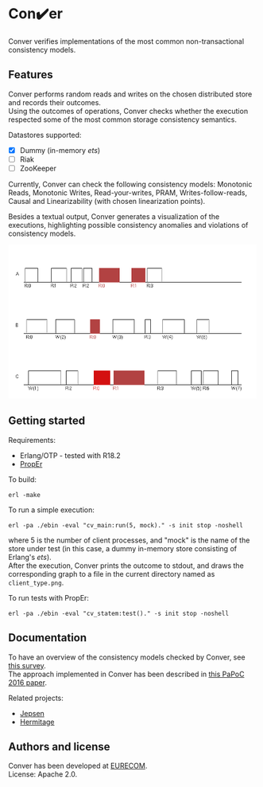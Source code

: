# Con:heavy_check_mark:er

Conver verifies implementations of the most common non-transactional consistency models.


## Features

Conver performs random reads and writes on the chosen distributed store
and records their outcomes.  
Using the outcomes of operations, Conver checks whether the execution respected
some of the most common storage consistency semantics.

Datastores supported:

 * [x] Dummy (in-memory *ets*)
 * [ ] Riak
 * [ ] ZooKeeper

Currently, Conver can check the following consistency models: Monotonic Reads, Monotonic Writes,
Read-your-writes, PRAM, Writes-follow-reads, Causal and Linearizability (with chosen linearization points).  

Besides a textual output, Conver generates a visualization of the executions,
highlighting possible consistency anomalies and violations of consistency models.

![Conver execution](/ex-mock.png?raw=true)


## Getting started

Requirements:

 * Erlang/OTP - tested with R18.2
 * [PropEr][proper]

To build:

    erl -make

To run a simple execution:

    erl -pa ./ebin -eval "cv_main:run(5, mock)." -s init stop -noshell

where 5 is the number of client processes, and "mock" is the name of the store under test
(in this case, a dummy in-memory store consisting of Erlang's *ets*).  
After the execution, Conver prints the outcome to stdout, and draws the corresponding graph
to a file in the current directory named as `client_type.png`.

To run tests with PropEr:

    erl -pa ./ebin -eval "cv_statem:test()." -s init stop -noshell


## Documentation

To have an overview of the consistency models checked by Conver, see [this survey][survey].  
The approach implemented in Conver has been described in [this PaPoC 2016 paper][papoc].  

Related projects:

 * [Jepsen][jepsen]
 * [Hermitage][hermitage]

## Authors and license

Conver has been developed at [EURECOM][eurecom].  
License: Apache 2.0.


 [survey]: http://arxiv.org/abs/1512.00168
 [papoc]: http://
 [jepsen]: http://jepsen.io/
 [hermitage]: https://github.com/ept/hermitage
 [eurecom]: http://www.eurecom.fr
 [proper]: http://proper.softlab.ntua.gr/
